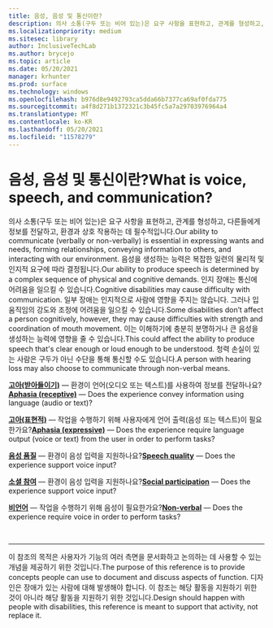 ```yaml
---
title: 음성, 음성 및 통신이란?
description: 의사 소통(구두 또는 비어 있는)은 요구 사항을 표현하고, 관계를 형성하고, 다른들에게 정보를 전달하고, 환경과 상호 작용하는 데 필수적입니다.
ms.localizationpriority: medium
ms.sitesec: library
author: InclusiveTechLab
ms.author: brycejo
ms.topic: article
ms.date: 05/20/2021
manager: krhunter
ms.prod: surface
ms.technology: windows
ms.openlocfilehash: b976d8e9492793ca5dda66b7377ca69af0fda775
ms.sourcegitcommit: a4f8d271b1372321c3b45fc5a7a29703976964a4
ms.translationtype: MT
ms.contentlocale: ko-KR
ms.lasthandoff: 05/20/2021
ms.locfileid: "11578279"
---
```

# <a name="what-is-voice-speech-and-communication"></a><span data-ttu-id="63e53-103">음성, 음성 및 통신이란?</span><span class="sxs-lookup"><span data-stu-id="63e53-103">What is voice, speech, and communication?</span></span>

<span data-ttu-id="63e53-104">의사 소통(구두 또는 비어 있는)은 요구 사항을 표현하고, 관계를 형성하고, 다른들에게 정보를 전달하고, 환경과 상호 작용하는 데 필수적입니다.</span><span class="sxs-lookup"><span data-stu-id="63e53-104">Our ability to communicate (verbally or non-verbally) is essential in expressing wants and needs, forming relationships, conveying information to others, and interacting with our environment.</span></span> <span data-ttu-id="63e53-105">음성을 생성하는 능력은 복잡한 일련의 물리적 및 인지적 요구에 따라 결정됩니다.</span><span class="sxs-lookup"><span data-stu-id="63e53-105">Our ability to produce speech is determined by a complex sequence of physical and cognitive demands.</span></span> <span data-ttu-id="63e53-106">인지 장애는 통신에 어려움을 일으킬 수 있습니다.</span><span class="sxs-lookup"><span data-stu-id="63e53-106">Cognitive disabilities may cause difficulty with communication.</span></span> <span data-ttu-id="63e53-107">일부 장애는 인지적으로 사람에 영향을 주지는 않습니다. 그러나 입 움직임의 강도와 조정에 어려움을 일으킬 수 있습니다.</span><span class="sxs-lookup"><span data-stu-id="63e53-107">Some disabilities don’t affect a person cognitively, however, they may cause difficulties with strength and coordination of mouth movement.</span></span> <span data-ttu-id="63e53-108">이는 이해하기에 충분히 분명하거나 큰 음성을 생성하는 능력에 영향을 줄 수 있습니다.</span><span class="sxs-lookup"><span data-stu-id="63e53-108">This could affect the ability to produce speech that's clear enough or loud enough to be understood.</span></span> <span data-ttu-id="63e53-109">청력 손실이 있는 사람은 구두가 아닌 수단을 통해 통신할 수도 있습니다.</span><span class="sxs-lookup"><span data-stu-id="63e53-109">A person with hearing loss may also choose to communicate through non-verbal means.</span></span>

<span data-ttu-id="63e53-110">**[고아(받아들이기)](voice-speech-communication-aphasia-receptive.md)** &mdash; 환경이 언어(오디오 또는 텍스트)를 사용하여 정보를 전달하나요?</span><span class="sxs-lookup"><span data-stu-id="63e53-110">**[Aphasia (receptive)](voice-speech-communication-aphasia-receptive.md)** &mdash; Does the experience convey information using language (audio or text)?</span></span>

<span data-ttu-id="63e53-111">**[고아(표현적)](voice-speech-communication-aphasia-expressive.md)** &mdash; 작업을 수행하기 위해 사용자에게 언어 출력(음성 또는 텍스트)이 필요한가요?</span><span class="sxs-lookup"><span data-stu-id="63e53-111">**[Aphasia (expressive)](voice-speech-communication-aphasia-expressive.md)** &mdash; Does the experience require language output (voice or text) from the user in order to perform tasks?</span></span>

<span data-ttu-id="63e53-112">**[음성 품질](voice-speech-communication-speech-quality.md)** &mdash; 환경이 음성 입력을 지원하나요?</span><span class="sxs-lookup"><span data-stu-id="63e53-112">**[Speech quality](voice-speech-communication-speech-quality.md)** &mdash; Does the experience support voice input?</span></span>

<span data-ttu-id="63e53-113">**[소셜 참여](voice-speech-communication-social-participation.md)** &mdash; 환경이 음성 입력을 지원하나요?</span><span class="sxs-lookup"><span data-stu-id="63e53-113">**[Social participation](voice-speech-communication-social-participation.md)** &mdash; Does the experience support voice input?</span></span>

<span data-ttu-id="63e53-114">**[비언어](voice-speech-communication-non-verbal.md)** &mdash; 작업을 수행하기 위해 음성이 필요한가요?</span><span class="sxs-lookup"><span data-stu-id="63e53-114">**[Non-verbal](voice-speech-communication-non-verbal.md)** &mdash; Does the experience require voice in order to perform tasks?</span></span>

&nbsp;

[comment]: # (Footer 문)
___
<span data-ttu-id="63e53-116">이 참조의 목적은 사용자가 기능의 여러 측면을 문서화하고 논의하는 데 사용할 수 있는 개념을 제공하기 위한 것입니다.</span><span class="sxs-lookup"><span data-stu-id="63e53-116">The purpose of this reference is to provide concepts people can use to document and discuss aspects of function.</span></span> <span data-ttu-id="63e53-117">디자인은 장애가 있는 사람에 대해 발생해야 합니다. 이 참조는 해당 활동을 지원하기 위한 것이 아니라 해당 활동을 지원하기 위한 것입니다.</span><span class="sxs-lookup"><span data-stu-id="63e53-117">Design should happen with people with disabilities, this reference is meant to support that activity, not replace it.</span></span> 